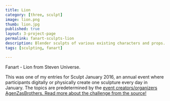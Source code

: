 ```yaml
---
title: Lion
category: [three, sculpt]
image: lion.png
thumb: lion.jpg
published: true
layout: 3-project-page
permalink: fanart-sculpts-lion
description: Blender sculpts of various existing characters and props.
tags: [sculpting, fanart]

---
```

Fanart - Lion from Steven Universe.

This was one of my entries for Sculpt January 2016, an annual event where participants digitally or physically create one sculpture every day in January. The topics are predetermined by the [event creators/organizers AgenZasBrothers. Read more about the challenge from the source!](https://agenzasbrothers.com/en/sculptjanuary-2016/) 